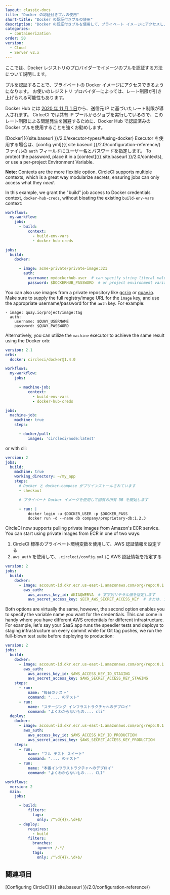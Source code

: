 ```yaml
---
layout: classic-docs
title: "Docker の認証付きプルの使用"
short-title: "Docker の認証付きプルの使用"
description: "Docker の認証付きプルを使用して、プライベート イメージにアクセスし、レート制限を回避する方法"
categories:
  - containerization
order: 50
version:
  - Cloud
  - Server v2.x
---
```



ここでは、Docker レジストリのプロバイダーでイメージのプルを認証する方法について説明します。

プルを認証することで、プライベートの Docker イメージにアクセスできるようになります。 お使いのレジストリ プロバイダーによっては、レート制限が引き上げられる可能性もあります。

Docker Hub には [2020 年 11 月 1 日](https://www.docker.com/blog/scaling-docker-to-serve-millions-more-developers-network-egress/)から、送信元 IP に基づいたレート制限が導入されます。 CirlceCI では共有 IP プールからジョブを実行しているので、このレート制限による問題発生を回避するために、Docker Hub で認証済みの Docker プルを使用することを強くお勧めします。

[Docker]({{site.baseurl }}/2.0/executor-types/#using-docker) Executor を使用する場合は、[config.yml]({{ site.baseurl }}/2.0/configuration-reference/) ファイルの `auth` フィールドにユーザー名とパスワードを指定します。 To protect the password, place it in a [context]({{ site.baseurl }}/2.0/contexts), or use a per-project Environment Variable.

**Note:** Contexts are the more flexible option. CircleCI supports multiple contexts, which is a great way modularize secrets, ensuring jobs can only access what they *need*.

In this example, we grant the "build" job access to Docker credentials context, `docker-hub-creds`, without bloating the existing `build-env-vars` context:

```yaml
workflows:
  my-workflow:
    jobs:
      - build:
          context:
            - build-env-vars
            - docker-hub-creds

jobs:
  build:
    docker:

      - image: acme-private/private-image:321
        auth:
          username: mydockerhub-user  # can specify string literal values
          password: $DOCKERHUB_PASSWORD  # or project environment variable reference
```

You can also use images from a private repository like [gcr.io](https://cloud.google.com/container-registry) or [quay.io](https://quay.io). Make sure to supply the full registry/image URL for the `image` key, and use the appropriate username/password for the `auth` key. For example:

    - image: quay.io/project/image:tag
      auth:
        username: $QUAY_USERNAME
        password: $QUAY_PASSWORD
    

Alternatively, you can utilize the `machine` executor to achieve the same result using the Docker orb:

```yaml
version: 2.1
orbs:
  docker: circleci/docker@1.4.0

workflows:
  my-workflow:
    jobs:

      - machine-job:
          context:
            - build-env-vars
            - docker-hub-creds

jobs:
  machine-job:
    machine: true
    steps:

      - docker/pull:
          images: 'circleci/node:latest'
```

or with cli:

```yaml
version: 2
jobs:
  build:
    machine: true
    working_directory: ~/my_app
    steps:
      # Docker と docker-compose がプリインストールされています
      - checkout

      # プライベート Docker イメージを使用して固有の所有 DB を開始します

      - run: |
          docker login -u $DOCKER_USER -p $DOCKER_PASS
          docker run -d --name db company/proprietary-db:1.2.3
```

CircleCI now supports pulling private images from Amazon's ECR service. You can start using private images from ECR in one of two ways:

1. CircleCI 標準のプライベート環境変数を使用して、AWS 認証情報を設定する
2. `aws_auth` を使用して、`.circleci/config.yml` に AWS 認証情報を指定する

```yaml
version: 2
jobs:
  build:
    docker:
      - image: account-id.dkr.ecr.us-east-1.amazonaws.com/org/repo:0.1
        aws_auth:
          aws_access_key_id: AKIAQWERVA  # 文字列リテラル値を指定します
          aws_secret_access_key: $ECR_AWS_SECRET_ACCESS_KEY  # または、プロジェクトの UI 環境変数を参照するように指定します
```

Both options are virtually the same, however, the second option enables you to specify the variable name you want for the credentials. This can come in handy where you have different AWS credentials for different infrastructure. For example, let's say your SaaS app runs the speedier tests and deploys to staging infrastructure on every commit while for Git tag pushes, we run the full-blown test suite before deploying to production:

```yaml
version: 2
jobs:
  build:
    docker:
      - image: account-id.dkr.ecr.us-east-1.amazonaws.com/org/repo:0.1
        aws_auth:
          aws_access_key_id: $AWS_ACCESS_KEY_ID_STAGING
          aws_secret_access_key: $AWS_SECRET_ACCESS_KEY_STAGING
    steps:
      - run:
          name: "毎日のテスト"
          command: ".... のテスト"
      - run:
          name: "ステージング インフラストラクチャへのデプロイ"
          command: "よくわからないもの.... cli"
  deploy:
    docker:
      - image: account-id.dkr.ecr.us-east-1.amazonaws.com/org/repo:0.1
        aws_auth:
          aws_access_key_id: $AWS_ACCESS_KEY_ID_PRODUCTION
          aws_secret_access_key: $AWS_SECRET_ACCESS_KEY_PRODUCTION
    steps:
      - run:
          name: "フル テスト スイート"
          command: ".... のテスト"
      - run:
          name: "本番インフラストラクチャへのデプロイ"
          command: "よくわからないもの.... CLI"

workflows:
  version: 2
  main:
    jobs:

      - build:
          filters:
            tags:
              only: /^\d{4}\.\d+$/
      - deploy:
          requires:
            - build
          filters:
            branches:
              ignore: /.*/
            tags:
              only: /^\d{4}\.\d+$/
```

## 関連項目

[Configuring CircleCI]({{ site.baseurl }}/2.0/configuration-reference/)